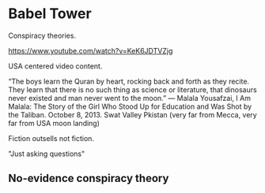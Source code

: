 # Babel Tower

Conspiracy theories.

https://www.youtube.com/watch?v=KeK6JDTVZjg

USA centered video content.

“The boys learn the Quran by heart, rocking back and forth as they recite. They learn that there is no such thing as science or literature, that dinosaurs never existed and man never went to the moon.”
― Malala Yousafzai, I Am Malala: The Story of the Girl Who Stood Up for Education and Was Shot by the Taliban. October 8, 2013. Swat Valley Pkistan (very far from Mecca, very far from USA moon landing)

Fiction outsells not fiction.

"Just asking questions"

## No-evidence conspiracy theory

